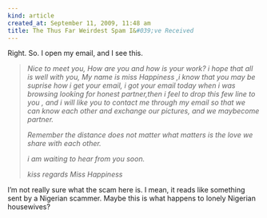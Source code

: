 ```yaml
---
kind: article
created_at: September 11, 2009, 11:48 am
title: The Thus Far Weirdest Spam I&#039;ve Received
---
```


<div><p>Right. So. I open my email, and I see this.</p>
<blockquote>
<p><em>Nice to meet you,</em>
<em>How are you and how is your work? i hope that all is well with you, My name is miss Happiness ,i know that you may be suprise how i get your email, i got your email today when i was browsing looking for honest partner,then i feel to drop this few line to you , and  i will like you to contact me through my email so that we can know each other and exchange our pictures, and we maybecome partner.</em></p>
<p><em>Remember the distance does not matter what matters is the love we share with each other.</em></p>
<p><em>i am waiting  to hear from you soon.</em></p>
<p><em>kiss regards Miss Happiness</em></p>
</blockquote>
<p>I&#8217;m not really sure what the scam here is. I mean, it reads like something sent by a Nigerian scammer. Maybe this is what happens to lonely Nigerian housewives?</p></div>